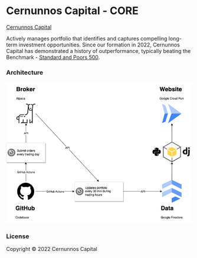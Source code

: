 # Cernunnos Capital - CORE

[Cernunnos Capital](www.cernunnoscapital.com)

Actively manages portfolio that identifies and captures compelling long-term investment opportunities. Since our formation in 2022, Cernunnos Capital has demonstrated a history of outperformance, typically beating the Benchmark - [Standard and Poors 500](https://www.spglobal.com/spdji/en/indices/equity/sp-500/#overview).

### Architecture

![Architecture](architecture.png)

### License

Copyright © 2022 Cernunnos Capital
